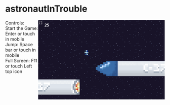 ﻿# astronautInTrouble

<img align="right" src="https://raw.githubusercontent.com/dougkusanagi/astronautInTrouble/main/Prancheta1.png?token=ABBXLIOTLECEG3T65EX7FC3BHU54G">

<p align="left"> 
    Controls:<br>
    Start the Game: Enter or touch in mobile<br>
    Jump: Space bar or touch in mobile<br>
    Full Screen: F11 or touch Left top icon
</p>
